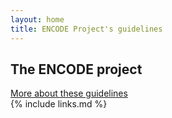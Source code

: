 ```yaml
---
layout: home
title: ENCODE Project's guidelines
---
```


## The ENCODE project


[More about these guidelines](about.md)  
{% include links.md %}
